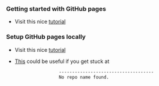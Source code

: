 ### Getting started with GitHub pages

* Visit this nice [tutorial](https://pages.github.com/)

### Setup GitHub pages locally

* Visit this nice [tutorial](https://docs.github.com/en/enterprise/2.14/user/articles/setting-up-your-github-pages-site-locally-with-jekyll)

* [This](https://github.com/jekyll/jekyll/issues/4705) could be useful if you get stuck at
```ERROR: YOUR SITE COULD NOT BE BUILT:
                    ------------------------------------
                    No repo name found.
```